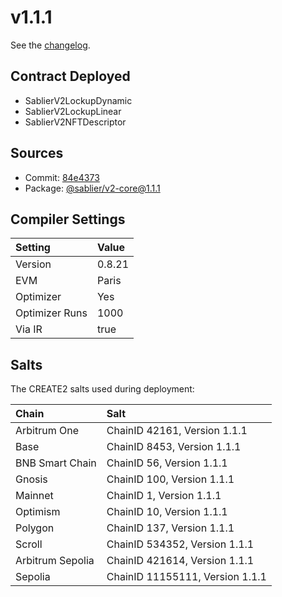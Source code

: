 # v1.1.1

See the [changelog](https://github.com/sablier-labs/v2-periphery/blob/main/CHANGELOG.md).

## Contract Deployed

- SablierV2LockupDynamic
- SablierV2LockupLinear
- SablierV2NFTDescriptor

## Sources

- Commit: [84e4373](https://github.com/sablier-labs/v2-core/commit/84e4373a592fd654e85ccfbdccf8dbba2023d2a1)
- Package: [@sablier/v2-core@1.1.1](https://npmjs.com/package/@sablier/v2-core/v/1.1.1)

## Compiler Settings

| Setting        | Value  |
| :------------- | :----- |
| Version        | 0.8.21 |
| EVM            | Paris  |
| Optimizer      | Yes    |
| Optimizer Runs | 1000   |
| Via IR         | true   |

## Salts

The CREATE2 salts used during deployment:

| Chain            | Salt                            |
| :--------------- | :------------------------------ |
| Arbitrum One     | ChainID 42161, Version 1.1.1    |
| Base             | ChainID 8453, Version 1.1.1     |
| BNB Smart Chain  | ChainID 56, Version 1.1.1       |
| Gnosis           | ChainID 100, Version 1.1.1      |
| Mainnet          | ChainID 1, Version 1.1.1        |
| Optimism         | ChainID 10, Version 1.1.1       |
| Polygon          | ChainID 137, Version 1.1.1      |
| Scroll           | ChainID 534352, Version 1.1.1   |
| Arbitrum Sepolia | ChainID 421614, Version 1.1.1   |
| Sepolia          | ChainID 11155111, Version 1.1.1 |

